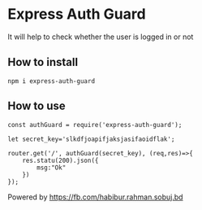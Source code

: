 # Express Auth Guard
It will help to check whether the user is logged in or not

## How to install
```
npm i express-auth-guard
```

## How to use 

```
const authGuard = require('express-auth-guard'); 

let secret_key='slkdfjoapifjaksjasifaoidflak';

router.get('/', authGuard(secret_key), (req,res)=>{
    res.statu(200).json({
        msg:"Ok"
    })
});

```


Powered by https://fb.com/habibur.rahman.sobuj.bd